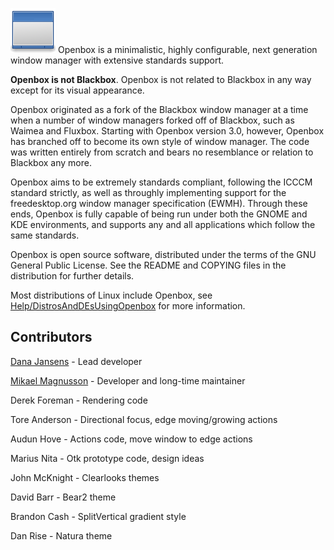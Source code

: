 ![Openbox-72.png](assets/img/Openbox-72.png)
Openbox is a minimalistic, highly configurable, next generation window manager
with extensive standards support.

**Openbox is not Blackbox**. Openbox is not related to Blackbox
in any way except for its visual appearance.

Openbox originated as a fork of the Blackbox window manager at a time
when a number of window managers forked off of Blackbox, such as Waimea
and Fluxbox. Starting with Openbox version 3.0, however, Openbox has
branched off to become its own style of window manager. The code was
written entirely from scratch and bears no resemblance or relation to
Blackbox any more.

Openbox aims to be extremely standards compliant, following the ICCCM
standard strictly, as well as throughly implementing support for the
freedesktop.org window manager specification (EWMH). Through these ends,
Openbox is fully capable of being run under both the GNOME and KDE
environments, and supports any and all applications which follow the
same standards.

Openbox is open source software, distributed under the terms of the GNU
General Public License. See the README and COPYING files in the
distribution for further details.

Most distributions of Linux include Openbox, see
[Help/DistrosAndDEsUsingOpenbox](Help/DistrosAndDEsUsingOpenbox.md)
for more information.

## Contributors

[Dana Jansens](User/DanaJansens.md) - Lead developer

[Mikael Magnusson](User/Mikachu.md) - Developer and long-time maintainer

Derek Foreman - Rendering code

Tore Anderson - Directional focus, edge moving/growing actions

Audun Hove - Actions code, move window to edge actions

Marius Nita - Otk prototype code, design ideas

John McKnight - Clearlooks themes

David Barr - Bear2 theme

Brandon Cash - SplitVertical gradient style

Dan Rise - Natura theme
